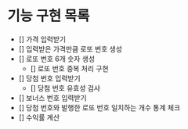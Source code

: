 # 기능 구현 목록

- [] 가격 입력받기
- [] 입력받은 가격만큼 로또 번호 생성
- [] 로또 번호 6개 숫자 생성
    - [] 로또 번호 중복 처리 구현
- [] 당첨 번호 입력받기
    - [] 당첨 번호 유효성 검사
- [] 보너스 번호 입력받기
- [] 당첨 번호와 발행한 로또 번호 일치하는 개수 통계 체크
- [] 수익률 계산
